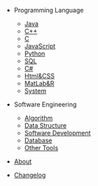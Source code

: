 - Programming Language

  - [Java](java.md)
  - [C++](cpp.md)
  - [C](c.md)
  - [JavaScript](javascript.md)
  - [Python](python.md)
  - [SQL](sql.md)
  - [C#](csharp.md)
  - [Html&CSS](html&css.md)
  - [MatLab&R](matlab&r.md)
  - [System](system.md)
  

- Software Engineering

  - [Algorithm](algorithm.md)
  - [Data Structure](data-structure.md)
  - [Software Development](software-development.md)
  - [Database](database.md)
  - [Other Tools](other-tools.md)



- [About](about.md)
- [Changelog](changelog.md)
